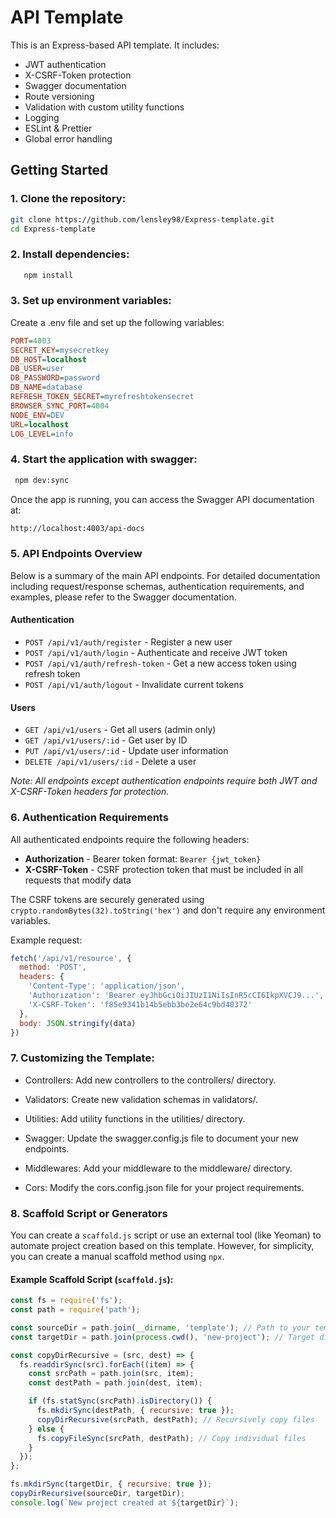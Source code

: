# API Template

This is an Express-based API template. It includes:

- JWT authentication
- X-CSRF-Token protection
- Swagger documentation
- Route versioning
- Validation with custom utility functions
- Logging
- ESLint & Prettier
- Global error handling

## Getting Started

### 1. Clone the repository:

```bash
git clone https://github.com/lensley98/Express-template.git
cd Express-template
```

### 2. Install dependencies:

```bash
   npm install
```

### 3. Set up environment variables:

Create a .env file and set up the following variables:

```ini
PORT=4003
SECRET_KEY=mysecretkey
DB_HOST=localhost
DB_USER=user
DB_PASSWORD=password
DB_NAME=database
REFRESH_TOKEN_SECRET=myrefreshtokensecret
BROWSER_SYNC_PORT=4004
NODE_ENV=DEV
URL=localhost
LOG_LEVEL=info
```

### 4. Start the application with swagger:

```bash
 npm dev:sync
```

Once the app is running, you can access the Swagger API documentation at:

```bash
http://localhost:4003/api-docs
```

### 5. API Endpoints Overview

Below is a summary of the main API endpoints. For detailed documentation including request/response schemas, authentication requirements, and examples, please refer to the Swagger documentation.

#### Authentication
- `POST /api/v1/auth/register` - Register a new user
- `POST /api/v1/auth/login` - Authenticate and receive JWT token
- `POST /api/v1/auth/refresh-token` - Get a new access token using refresh token
- `POST /api/v1/auth/logout` - Invalidate current tokens

#### Users
- `GET /api/v1/users` - Get all users (admin only)
- `GET /api/v1/users/:id` - Get user by ID
- `PUT /api/v1/users/:id` - Update user information
- `DELETE /api/v1/users/:id` - Delete a user

*Note: All endpoints except authentication endpoints require both JWT and X-CSRF-Token headers for protection.*

### 6. Authentication Requirements

All authenticated endpoints require the following headers:

- **Authorization** - Bearer token format: `Bearer {jwt_token}`
- **X-CSRF-Token** - CSRF protection token that must be included in all requests that modify data

The CSRF tokens are securely generated using `crypto.randomBytes(32).toString('hex')` and don't require any environment variables.

Example request:
```javascript
fetch('/api/v1/resource', {
  method: 'POST',
  headers: {
    'Content-Type': 'application/json',
    'Authorization': 'Bearer eyJhbGciOiJIUzI1NiIsInR5cCI6IkpXVCJ9...',
    'X-CSRF-Token': 'f85e9341b14b5ebb3be2e64c9bd40372'
  },
  body: JSON.stringify(data)
})
```

### 7. Customizing the Template:

- Controllers: Add new controllers to the controllers/ directory.

- Validators: Create new validation schemas in validators/.

- Utilities: Add utility functions in the utilities/ directory.

- Swagger: Update the swagger.config.js file to document your new endpoints.

- Middlewares: Add your middleware to the middleware/ directory.

- Cors: Modify the cors.config.json file for your project requirements.

### 8. **Scaffold Script or Generators**

You can create a `scaffold.js` script or use an external tool (like Yeoman) to automate project creation based on this template. However, for simplicity, you can create a manual scaffold method using `npx`.

#### Example Scaffold Script (`scaffold.js`):

```javascript
const fs = require('fs');
const path = require('path');

const sourceDir = path.join(__dirname, 'template'); // Path to your template project
const targetDir = path.join(process.cwd(), 'new-project'); // Target directory for new project

const copyDirRecursive = (src, dest) => {
  fs.readdirSync(src).forEach((item) => {
    const srcPath = path.join(src, item);
    const destPath = path.join(dest, item);

    if (fs.statSync(srcPath).isDirectory()) {
      fs.mkdirSync(destPath, { recursive: true });
      copyDirRecursive(srcPath, destPath); // Recursively copy files
    } else {
      fs.copyFileSync(srcPath, destPath); // Copy individual files
    }
  });
};

fs.mkdirSync(targetDir, { recursive: true });
copyDirRecursive(sourceDir, targetDir);
console.log(`New project created at ${targetDir}`);
```